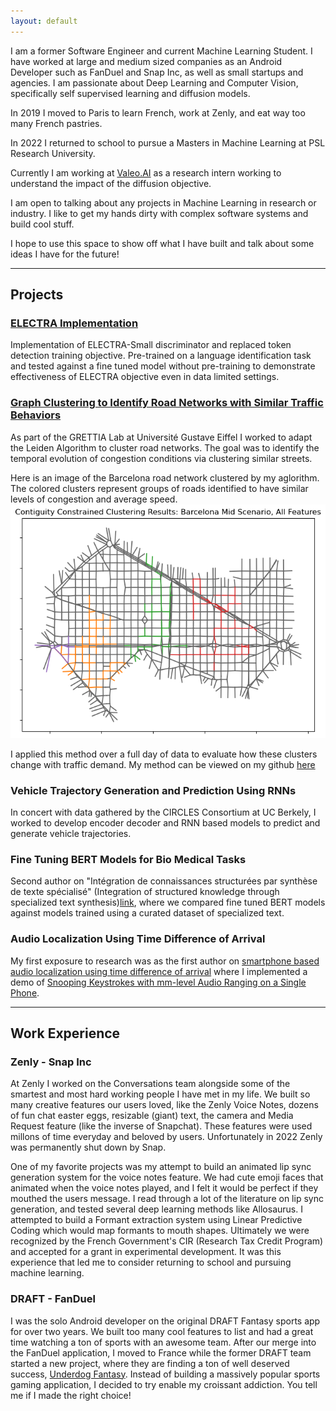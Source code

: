```yaml
---
layout: default
---
```


I am a former Software Engineer and current Machine Learning Student. I have worked at large and medium sized companies as an Android Developer such as FanDuel and Snap Inc, as well as small startups and agencies. I am passionate about Deep Learning and Computer Vision, specifically self supervised learning and diffusion models.

In 2019 I moved to Paris to learn French, work at Zenly, and eat way too many French pastries. 

In 2022 I returned to school to pursue a Masters in Machine Learning at PSL Research University.

Currently I am working at [Valeo.AI](https://valeoai.github.io/blog/) as a research intern working to understand the impact of the diffusion objective.

I am open to talking about any projects in Machine Learning in research or industry. I like to get my hands dirty with complex software systems and build cool stuff.

I hope to use this space to show off what I have built and talk about some ideas I have for the future!
* * *
## Projects
### [ELECTRA Implementation](https://github.com/EllingtonKirby/Electra-Implementation)

Implementation of ELECTRA-Small discriminator and replaced token detection training objective. Pre-trained on a language identification task and tested against a fine tuned model without pre-training to demonstrate effectiveness of ELECTRA objective even in data limited settings.

### [Graph Clustering to Identify Road Networks with Similar Traffic Behaviors](https://github.com/EllingtonKirby/Contiguity-Constrained-Clustering)

As part of the GRETTIA Lab at Université Gustave Eiffel I worked to adapt the Leiden Algorithm to cluster road networks.
The goal was to identify the temporal evolution of congestion conditions via clustering similar streets.

Here is an image of the Barcelona road network clustered by my aglorithm. The colored clusters represent groups of roads identified to have similar levels of congestion and average speed.
![Barcelona Clustering](/assets/img/base_clustering_results.png)

I applied this method over a full day of data to evaluate how these clusters change with traffic demand. My method can be viewed on my github [here](https://github.com/EllingtonKirby/leidenalg/) 

### Vehicle Trajectory Generation and Prediction Using RNNs

In concert with data gathered by the CIRCLES Consortium at UC Berkely, I worked to develop encoder decoder and RNN based models to predict and generate vehicle trajectories.

### Fine Tuning BERT Models for Bio Medical Tasks

Second author on "Intégration de connaissances structurées par synthèse de texte spécialisé" (Integration of structured knowledge through specialized text synthesis)[link](https://hal.science/hal-04130151/), where we compared fine tuned BERT models against models trained using a curated dataset of specialized text.

### Audio Localization Using Time Difference of Arrival

My first exposure to research was as the first author on [smartphone based audio localization using time difference of arrival](https://dl.acm.org/doi/abs/10.1145/2973750.2985625) where I implemented a demo of [Snooping Keystrokes with mm-level Audio Ranging on a Single Phone](https://dl.acm.org/doi/abs/10.1145/2789168.2790122).

* * *
## Work Experience

### Zenly - Snap Inc

At Zenly I worked on the Conversations team alongside some of the smartest and most hard working people I have met in my life. We built so many creative features our users loved, like the Zenly Voice Notes, dozens of fun chat easter eggs, resizable (giant) text, the camera and Media Request feature (like the inverse of Snapchat). These features were used millons of time everyday and beloved by users. Unfortunately in 2022 Zenly was permanently shut down by Snap.

One of my favorite projects was my attempt to build an animated lip sync generation system for the voice notes feature. We had cute emoji faces that animated when the voice notes played, and I felt it would be perfect if they mouthed the users message. I read through a lot of the literature on lip sync generation, and tested several deep learning methods like Allosaurus. I attempted to build a Formant extraction system using Linear Predictive Coding which would map formants to mouth shapes. Ultimately we were recognized by the French Government's CIR (Research Tax Credit Program) and accepted for a grant in experimental development. It was this experience that led me to consider returning to school and pursuing machine learning. 

### DRAFT - FanDuel

I was the solo Android developer on the original DRAFT Fantasy sports app for over two years. We built too many cool features to list and had a great time watching a ton of sports with an awesome team. After our merge into the FanDuel application, I moved to France while the former DRAFT team started a new project, where they are finding a ton of well deserved success, [Underdog Fantasy](https://twitter.com/UnderdogFantasy?s=20). Instead of building a massively popular sports gaming application, I decided to try enable my croissant addiction. You tell me if I made the right choice!

